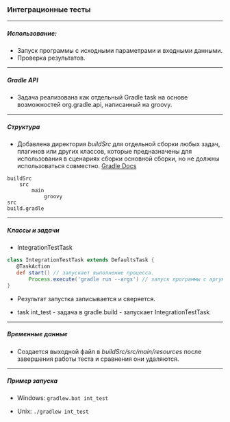 ### Интеграционные тесты

------------

##### Использование:
- Запуск программы с исходными параметрами и входными данными.  
- Проверка результатов.

------------
##### Gradle API
 - Задача реализована как отдельный Gradle task на основе возможностей org.gradle.api,
 написанный на groovy.

------------

##### Структура
 - Добавлена директория *buildSrc*  для отдельной сборки любых задач, плагинов или других классов, которые предназначены для использования в сценариях сборки основной сборки, но не должны использоваться совместно. [Gradle Docs](https://docs.gradle.org/current/userguide/organizing_gradle_projects.html#sec:build_sources)

```
buildSrc
    src
        main
            groovy
src
build.gradle
```
------------

##### Классы и задачи
 - IntegrationTestTask
 ```groovy
class IntegrationTestTask extends DefaultsTask {
	@TaskAction
	def start() // запускает выполнение процесса.
        Process.execute('gradle run --args') // запуск программы с аргументами
}
```
 - Результат запустка записывается и сверяется.
 
 - task int_test  - задача в gradle.build - запускает IntegrationTestTask

------------

##### Временные данные
 - Создается выходной файл в *buildSrc/src/main/resources*
 	после завершения работы теста и сравнения они удаляются.

------------

##### Пример запуска
 - Windows:  `gradlew.bat int_test`

 - Unix:  `./gradlew int_test`
